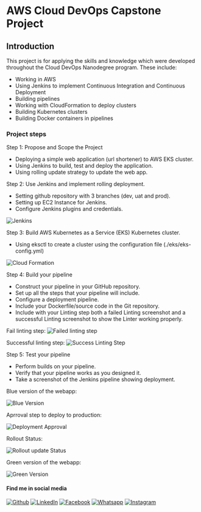 # AWS Cloud DevOps Capstone Project

## Introduction

This project is for applying the skills and knowledge which were developed throughout the Cloud DevOps Nanodegree program. These include:

* Working in AWS
* Using Jenkins to implement Continuous Integration and Continuous Deployment
* Building pipelines
* Working with CloudFormation to deploy clusters
* Building Kubernetes clusters
* Building Docker containers in pipelines

### Project steps

Step 1: Propose and Scope the Project

* Deploying a simple web application (url shortener) to AWS EKS cluster.
* Using Jenkins to build, test and deploy the application.
* Using rolling update strategy to update the web app.
  
Step 2: Use Jenkins and implement rolling deployment.

* Setting github repository with 3 branches (dev, uat and prod).
* Setting up EC2 Instance for Jenkins.
* Configure Jenkins plugins and credentials.

![Jenkins](https://i.imgur.com/OlGQLzP.png)
  
Step 3: Build AWS Kubernetes as a Service (EKS) Kubernetes cluster.

* Using eksctl to create a cluster using the configuration file (./eks/eks-config.yml)

![Cloud Formation](https://i.imgur.com/lIKYqdI.png)
  
Step 4: Build your pipeline

* Construct your pipeline in your GitHub repository.
* Set up all the steps that your pipeline will include.
* Configure a deployment pipeline.
* Include your Dockerfile/source code in the Git repository.
* Include with your Linting step both a failed Linting screenshot and a successful Linting screenshot to show the Linter working properly.

Fail linting step:
![Failed linting step](https://i.imgur.com/cfJ9eZj.png)

Successful linting step:
![Success Linting Step](https://i.imgur.com/W3mEM8T.png)

Step 5: Test your pipeline

* Perform builds on your pipeline.
* Verify that your pipeline works as you designed it.
* Take a screenshot of the Jenkins pipeline showing deployment.

Blue version of the webapp:

![Blue Version](https://i.imgur.com/XfofELd.png)

Aprroval step to deploy to production:

![Deployment Approval](https://i.imgur.com/BKBqGr8.png)

Rollout Status:

![Rollout update Status](https://i.imgur.com/HpFKw6L.png)

Green version of the webapp:

![Green Version](https://i.imgur.com/pjQHYhl.png)

#### Find me in social media

[![Github](https://img.shields.io/badge/-Github-black?style=flat&labelColor=black&logo=github&logoColor=white "Github")](https://github.com/ahmed-gharib89 "Github")
[![LinkedIn](https://img.shields.io/badge/-LinkedIn-blue?style=flat&logo=Linkedin&logoColor=white "LinkedIn")](https://www.linkedin.com/in/agharib89/ "LinkedIn")
[![Facebook](https://img.shields.io/badge/-Facebook-informational?style=flat&labelColor=informational&logo=facebook&logoColor=white "Facebook")](https://www.facebook.com/a.gharib89/)
[![Whatsapp](https://img.shields.io/badge/-Whatsapp-brightgreen?style=flat&labelColor=brightgreen&logo=whatsapp&logoColor=whiteg "Whatsapp")](https://wa.me/201096995535?text=Hello)
[![Instagram](https://img.shields.io/badge/-Instagram-c13584?style=flat&labelColor=c13584&logo=instagram&logoColor=white "Instagram")](https://www.instagram.com/ahmed.gharib89/)
